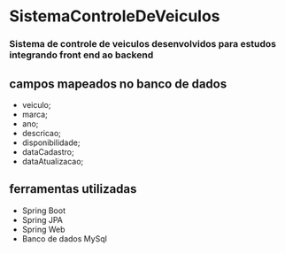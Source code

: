 # SistemaControleDeVeiculos

### Sistema de controle de veiculos desenvolvidos para estudos integrando front end ao backend

## campos mapeados no banco de dados
+ veiculo;
+ marca;
+ ano;
+ descricao;
+ disponibilidade;
+ dataCadastro;
+ dataAtualizacao;

## ferramentas utilizadas
+ Spring Boot
+ Spring JPA
+ Spring Web
+ Banco de dados MySql
